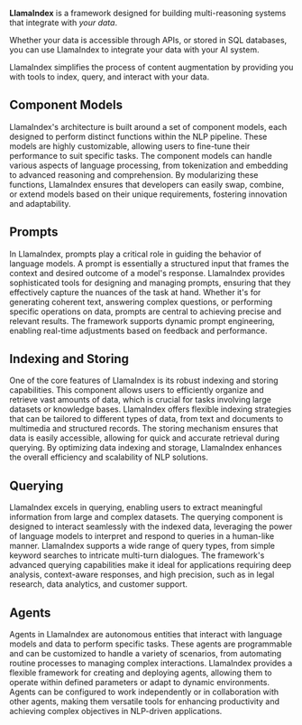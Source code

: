 **LlamaIndex** is a framework designed for building multi-reasoning systems that integrate with *your data*.

Whether your data is accessible through APIs, or stored in SQL databases, you can use LlamaIndex to integrate your data with your AI system.

LlamaIndex simplifies the process of content augmentation by providing you with tools to index, query, and interact with your data.

## Component Models

LlamaIndex's architecture is built around a set of component models, each designed to perform distinct functions within the NLP pipeline. These models are highly customizable, allowing users to fine-tune their performance to suit specific tasks. The component models can handle various aspects of language processing, from tokenization and embedding to advanced reasoning and comprehension. By modularizing these functions, LlamaIndex ensures that developers can easily swap, combine, or extend models based on their unique requirements, fostering innovation and adaptability.

## Prompts

In LlamaIndex, prompts play a critical role in guiding the behavior of language models. A prompt is essentially a structured input that frames the context and desired outcome of a model's response. LlamaIndex provides sophisticated tools for designing and managing prompts, ensuring that they effectively capture the nuances of the task at hand. Whether it's for generating coherent text, answering complex questions, or performing specific operations on data, prompts are central to achieving precise and relevant results. The framework supports dynamic prompt engineering, enabling real-time adjustments based on feedback and performance.

## Indexing and Storing

One of the core features of LlamaIndex is its robust indexing and storing capabilities. This component allows users to efficiently organize and retrieve vast amounts of data, which is crucial for tasks involving large datasets or knowledge bases. LlamaIndex offers flexible indexing strategies that can be tailored to different types of data, from text and documents to multimedia and structured records. The storing mechanism ensures that data is easily accessible, allowing for quick and accurate retrieval during querying. By optimizing data indexing and storage, LlamaIndex enhances the overall efficiency and scalability of NLP solutions.

## Querying

LlamaIndex excels in querying, enabling users to extract meaningful information from large and complex datasets. The querying component is designed to interact seamlessly with the indexed data, leveraging the power of language models to interpret and respond to queries in a human-like manner. LlamaIndex supports a wide range of query types, from simple keyword searches to intricate multi-turn dialogues. The framework's advanced querying capabilities make it ideal for applications requiring deep analysis, context-aware responses, and high precision, such as in legal research, data analytics, and customer support.

## Agents

Agents in LlamaIndex are autonomous entities that interact with language models and data to perform specific tasks. These agents are programmable and can be customized to handle a variety of scenarios, from automating routine processes to managing complex interactions. LlamaIndex provides a flexible framework for creating and deploying agents, allowing them to operate within defined parameters or adapt to dynamic environments. Agents can be configured to work independently or in collaboration with other agents, making them versatile tools for enhancing productivity and achieving complex objectives in NLP-driven applications.

